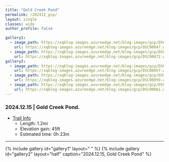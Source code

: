 ```yaml
---
title: "Gold Creek Pond"
permalink: /202412_gcp/
layout: single
classes: wide
author_profile: false

gallery1:
  - image_path: https://xqblog-images.azureedge.net/blog-images/gcp/DSC00047.webp
    url: https://xqblog-images.azureedge.net/blog-images/gcp/DSC00047.webp
  - image_path: https://xqblog-images.azureedge.net/blog-images/gcp/DSC00072.webp
    url: https://xqblog-images.azureedge.net/blog-images/gcp/DSC00072.webp
gallery2:
  - image_path: https://xqblog-images.azureedge.net/blog-images/gcp/DSC00057.webp
    url: https://xqblog-images.azureedge.net/blog-images/gcp/DSC00057.webp
  - image_path: https://xqblog-images.azureedge.net/blog-images/gcp/DSC00059.webp
    url: https://xqblog-images.azureedge.net/blog-images/gcp/DSC00059.webp
  - image_path: https://xqblog-images.azureedge.net/blog-images/gcp/DSC00061.webp
    url: https://xqblog-images.azureedge.net/blog-images/gcp/DSC00061.webp
---
```


### 2024.12.15 | Gold Creek Pond.
- [Trail Info](https://www.alltrails.com/trail/us/washington/gold-creek-pond-loop)
  - Length: 1.2mi
  - Elevation gain: 45ft
  - Estimated time: 0h 23m



---
{% include gallery id="gallery1" layout=" " %}
{% include gallery id="gallery2" layout="half" caption="2024.12.15, Gold Creek Pond" %}
